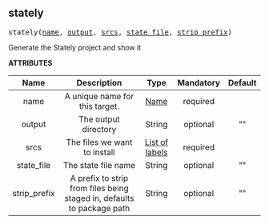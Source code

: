 <!-- Generated with Stardoc: http://skydoc.bazel.build -->

<a name="#stately"></a>

## stately

<pre>
stately(<a href="#stately-name">name</a>, <a href="#stately-output">output</a>, <a href="#stately-srcs">srcs</a>, <a href="#stately-state_file">state_file</a>, <a href="#stately-strip_prefix">strip_prefix</a>)
</pre>


Generate the Stately project and show it


**ATTRIBUTES**


| Name  | Description | Type | Mandatory | Default |
| :-------------: | :-------------: | :-------------: | :-------------: | :-------------: |
| name |  A unique name for this target.   | <a href="https://bazel.build/docs/build-ref.html#name">Name</a> | required |  |
| output |  The output directory   | String | optional | "" |
| srcs |  The files we want to install   | <a href="https://bazel.build/docs/build-ref.html#labels">List of labels</a> | required |  |
| state_file |  The state file name   | String | optional | "" |
| strip_prefix |  A prefix to strip from files being staged in, defaults to package path   | String | optional | "" |


